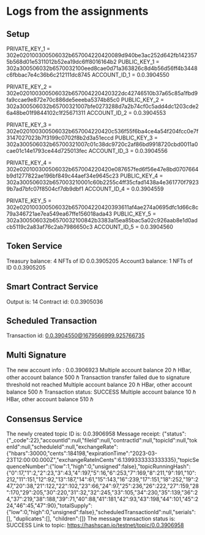 # Logs from the assignments
## Setup

PRIVATE_KEY_1 = 302e020100300506032b657004220420089d940be3ac252d642fb1423575b568d01e5311012b52ea19dc6ff8016164b2
PUBLIC_KEY_1 = 302a300506032b6570032100eed8cae0d71a363826c8d4b56d56ff4b3448c6fbbac7e4c36b6c212111dc8745
ACCOUNT_ID_1 = 0.0.3904550

PRIVATE_KEY_2 = 302e020100300506032b657004220420322dc42746510b37a65c85a1fbd9fa9ccae9e872e70c886de5eeeba5374b85c0
PUBLIC_KEY_2 = 302a300506032b65700321007bfe0273288d7a2b74cf0c5add4dc1203cde26a48be01f9844102c1f25671311
ACCOUNT_ID_2 = 0.0.3904553

PRIVATE_KEY_3 = 302e020100300506032b657004220420c536f55f6ba4ce4a54f204fcc0e7f3147027023b7f3199c0702f8b2d3a51eccd
PUBLIC_KEY_3 = 302a300506032b65700321007c01c38dc9720c2af86bd9918720cbd0011a0cae01c14e1793ce44d725013fec
ACCOUNT_ID_3 = 0.0.3904556

PRIVATE_KEY_4 = 302e020100300506032b657004220420e087657fed6f56e47e8bd0707664b9d1277822ae196bf849c44aef34e9645c23
PUBLIC_KEY_4 = 302a300506032b657003210001c60b2255c4ff35cfad1438a4e361770f79239b7ad7bfc07f8504cf7db9dbf1
ACCOUNT_ID_4 = 0.0.3904559

PRIVATE_KEY_5 = 302e020100300506032b657004220420393611af4ae274a0695dfc1d66c8c79a346721ae7ea549ea67ffe156018ada43
PUBLIC_KEY_5 = 302a300506032b6570032100842b3383a15ea85bac5a02c926aab8e1d0adcb5119c2a83af76c2ab7986650c3
ACCOUNT_ID_5 = 0.0.3904560


## Token Service

Treasury balance: 4 NFTs of ID 0.0.3905205
Account3 balance: 1 NFTs of ID 0.0.3905205


## Smart Contract Service

Output is: 14
Contract id: 0.0.3905036


## Scheduled Transaction

Transaction id: 0.0.3904550@1679566999.925766735


## Multi Signature

The new account info :  0.0.3906923
Multiple account balance 20 ℏ HBar, other account balance 500 ℏ
Transaction transfer failed due to signature threshold not reached
Multiple account balance 20 ℏ HBar, other account balance 500 ℏ
Transaction status:  SUCCESS
Multiple account balance 10 ℏ HBar, other account balance 510 ℏ


## Consensus Service

The newly created topic ID is: 0.0.3906958
Message receipt:
{"status":{"_code":22},"accountId":null,"fileId":null,"contractId":null,"topicId":null,"tokenId":null,"scheduleId":null,"exchangeRate":{"hbars":30000,"cents":184198,"expirationTime":"2023-03-23T12:00:00.000Z","exchangeRateInCents":6.1399333333333335},"topicSequenceNumber":{"low":1,"high":0,"unsigned":false},"topicRunningHash":{"0":17,"1":2,"2":23,"3":43,"4":197,"5":16,"6":253,"7":169,"8":211,"9":191,"10":212,"11":151,"12":92,"13":187,"14":61,"15":143,"16":239,"17":151,"18":252,"19":247,"20":38,"21":122,"22":102,"23":66,"24":97,"25":236,"26":222,"27":159,"28":170,"29":205,"30":220,"31":32,"32":245,"33":105,"34":230,"35":139,"36":24,"37":219,"38":188,"39":71,"40":88,"41":181,"42":93,"43":198,"44":101,"45":224,"46":45,"47":90},"totalSupply":{"low":0,"high":0,"unsigned":false},"scheduledTransactionId":null,"serials":[], "duplicates":[], "children":[]}
The message transaction status is: SUCCESS
Link to topic: https://hashscan.io/testnet/topic/0.0.3906958
